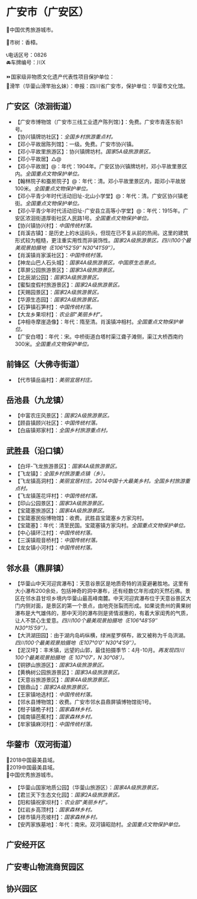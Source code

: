 # 广安市（广安区）  
🏅中国优秀旅游城市。  
  
🌳市树：香樟。  
  
📞电话区号：0826  
🚘车牌编号：川X  
  
⏩国家级非物质文化遗产代表性项目保护单位：  
🔸滑竿（华蓥山滑竿抬幺妹）：申报：四川省广安市，保护单位：华蓥市文化馆。    

## 广安区（浓洄街道）  
* 【广安市博物馆（广安市三线工业遗产陈列馆）】：免费。广安市青莲东街1号。  
* 【协兴镇牌坊社区】：*全国乡村旅游重点村。*  
* 【邓小平故居陈列馆】：一级。免费。广安市协兴镇。  
* 【邓小平故里旅游区】：协兴镇牌坊村。*国家5A级旅游景区。*  
* 【邓小平故居】△@
* 【邓小平故居】@：年代：1904年。广安区协兴镇牌坊村，邓小平故里景区内。*全国重点文物保护单位。*  
* 【翰林院子和蚕房院子】@：年代：清。邓小平故里景区内，距邓小平故居100米。*全国重点文物保护单位。*  
* 【邓小平青少年时代活动旧址-北山小学堂】@：年代：清。广安区协兴镇老街。*全国重点文物保护单位。*  
* 【邓小平青少年时代活动旧址-广安县立高等小学堂】@：年代：1915年。广安区浓洄街道厚街社区人民路1号。*全国重点文物保护单位。*  
* 【协兴镇协兴村】：*中国传统村落。*  
* 【肖溪古镇】：是历史上的水运码头，但现在已不复从前的热闹。这里的建筑形式较为粗糙，更注重实用性而非装饰性。*国家2A级旅游景区。四川100个最美观景拍摄地（E106°52′59″ N30°41′59″）。*  
* 【肖溪镇肖家溪社区】：*中国传统村落。*  
* 【神龙山巴人石头城】：*国家4A级旅游景区。中国原生态景点。*  
* 【萃屏公园旅游景区】：*国家3A级旅游景区。*  
* 【北辰湖公园】：*国家3A级旅游景区。*  
* 【蜜梨度假村旅游景区】：*国家2A级旅游景区。*  
* 【天赐园景区】：*国家2A级旅游景区。*  
* 【华源生态园】：*国家2A级旅游景区。*  
* 【石笋镇石笋村】：*中国传统村落。*  
* 【大龙乡果坝村】：*农业部“美丽乡村”。*  
* 【冲相寺摩崖造像】：年代：隋至清。肖溪镇冲相村。*全国重点文物保护单位。*  
* 【广安白塔】：年代：宋。中桥街道白塔村渠江聋子滩侧，渠江大桥西南约300米。*全国重点文物保护单位。*  
## 前锋区（大佛寺街道）  
* 【代市镇岳庙村】：*美丽宜居村庄。*  

## 岳池县（九龙镇）  
* 【中富农庄风景区】：*国家2A级旅游景区。*  
* 【顾县镇顾兴社区】：*中国传统村落。*  
* 【白庙镇郑家村】：*全国乡村旅游重点村。*  

## 武胜县（沿口镇）  
* 【白坪-飞龙旅游景区】：*国家4A级旅游景区。*  
* 【飞龙镇】：*全国乡村旅游重点镇（乡）。*  
* 【飞龙镇高洞村】：*美丽宜居村庄。2014中国十大最美乡村。全国乡村旅游重点村。*  
* 【飞龙镇莲花坪村】：*中国传统村落。*  
* 【印山公园景区】：*国家3A级旅游景区。*  
* 【宝箴塞旅游区】：*国家4A级旅游景区。*  
* 【宝箴塞民俗博物馆】：收费。武胜县宝箴塞乡方家沟村。  
* 【宝箴塞】：年代：清至民国。宝箴塞镇方家沟村。*全国重点文物保护单位。*  
* 【中心镇环江村】：*中国传统村落。*  
* 【三溪镇观音桥村】：*中国传统村落。*  
* 【龙女镇小河村】：*中国传统村落。*  

## 邻水县（鼎屏镇）  
* 【华蓥山中天河迎宾瀑布】：天意谷景区是地质奇特的消夏避暑胜地。这里有大小瀑布200余处，包括神奇的洞中瀑布，还有经数亿年形成的天然石佛。景区在邻水县甘坝乡境内华蓥山最高峰南麓。中天河迎宾瀑布位于天意谷景区大门内侧对面，是景区的第一个景点，由地壳张裂而形成。如果说贵州的黄果树瀑布是大气雄伟的，那中天河的瀑布则是贤情淑惠的，有着大家闺秀的气质，让人不禁心生爱意。*四川100个最美观景拍摄地（E106°48′59″ N30°15′59″）。*  
* 【大洪湖田园】：由于湖内岛屿纵横，绿洲星罗棋布，故又被称为千岛洪湖。*四川100个最美观景拍摄地（E107°0′0″ N30°4′59″）。*  
* 【泥汉坪】：丰禾镇，远望的山郭，最佳拍摄季节：4月-10月。*再发现四川100个最美观景拍摄地（E 107°07′，N 30°08′）。*  
* 【铜锣山旅游区】：*国家3A级旅游景区。*  
* 【黄桷树公园旅游景区】：*国家3A级旅游景区。*  
* 【天意谷旅游景区】：*国家4A级旅游景区。*  
* 【银鼎山】：*国家2A级旅游景区。*  
* 【王家镇地选村】：*中国传统村落。*  
* 【邻水县博物馆】：收费。广安市邻水县鼎屏镇博物馆街1号。  
* 【柑子镇桅子村】：*国家森林乡村。*  
* 【城南镇芭蕉村】：*国家森林乡村。*  
* 【牟家镇麻河村】：*中国传统村落。*  

## 华蓥市（双河街道）  
🏅2018中国最美县域。  
🏅2019中国最美县域。  
🏅中国优秀旅游城市。  
* 【华蓥山国家地质公园】（华蓥山旅游区）：*国家4A级旅游景区。*  
* 【君兰天下生态文化园】：*国家2A级旅游景区。*  
* 【阳和镇祝家坝村】：*农业部“美丽乡村”。*  
* 【红岩乡高顶村】：*国家森林乡村。*  
* 【禄市镇月亮坡村】：*国家森林乡村。*  
* 【安丙家族墓地】：年代：南宋。双河镇昭勋村。*全国重点文物保护单位。*  
  
## 广安经开区  

## 广安枣山物流商贸园区  

## 协兴园区 